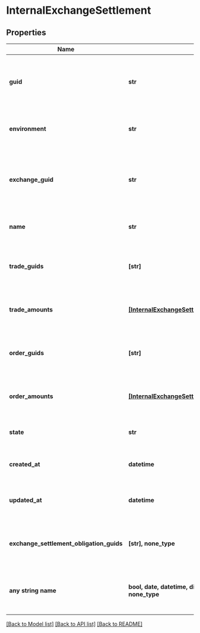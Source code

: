 # InternalExchangeSettlement


## Properties
Name | Type | Description | Notes
------------ | ------------- | ------------- | -------------
**guid** | **str** | Auto-generated unique identifier for the exchange settlement. | 
**environment** | **str** | The environment that the settlement is for. | 
**exchange_guid** | **str** | The identifier of the exchange that corresponds to this settlement. | 
**name** | **str** | The name of the exchange settlement. | 
**trade_guids** | **[str]** | The exchange settlement&#39;s set of included trade guids. | 
**trade_amounts** | [**[InternalExchangeSettlementTradeAmountsInner]**](InternalExchangeSettlementTradeAmountsInner.md) | The exchange settlement&#39;s set of trade amounts. | 
**order_guids** | **[str]** | The exchange settlement&#39;s set of included order guids. | 
**order_amounts** | [**[InternalExchangeSettlementOrderAmountsInner]**](InternalExchangeSettlementOrderAmountsInner.md) | The exchange settlement&#39;s set of order amounts. | 
**state** | **str** | The exchange settlement&#39;s state | 
**created_at** | **datetime** | ISO8601 datetime the record was created at. | 
**updated_at** | **datetime** | ISO8601 datetime the record was last updated at. | 
**exchange_settlement_obligation_guids** | **[str], none_type** | The exchange settlement&#39;s set of obligation guids. | [optional] 
**any string name** | **bool, date, datetime, dict, float, int, list, str, none_type** | any string name can be used but the value must be the correct type | [optional]

[[Back to Model list]](../README.md#documentation-for-models) [[Back to API list]](../README.md#documentation-for-api-endpoints) [[Back to README]](../README.md)


